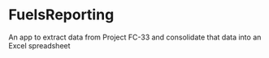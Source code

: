 # FuelsReporting
An app to extract data from Project FC-33 and consolidate that data into an Excel spreadsheet
